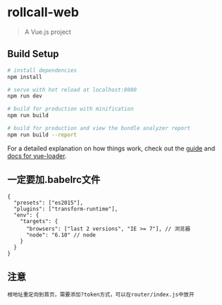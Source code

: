 # rollcall-web

> A Vue.js project

## Build Setup

``` bash
# install dependencies
npm install

# serve with hot reload at localhost:8080
npm run dev

# build for production with minification
npm run build

# build for production and view the bundle analyzer report
npm run build --report
```

For a detailed explanation on how things work, check out the [guide](http://vuejs-templates.github.io/webpack/) and [docs for vue-loader](http://vuejs.github.io/vue-loader).

## 一定要加.babelrc文件
```
{
  "presets": ["es2015"],
  "plugins": ["transform-runtime"],
  "env": {
    "targets": {
      "browsers": ["last 2 versions", "IE >= 7"], // 浏览器
      "node": "6.10" // node
    }
  }
}
```
## 注意
```
根地址重定向到首页，需要添加?token方式，可以在router/index.js中放开
```